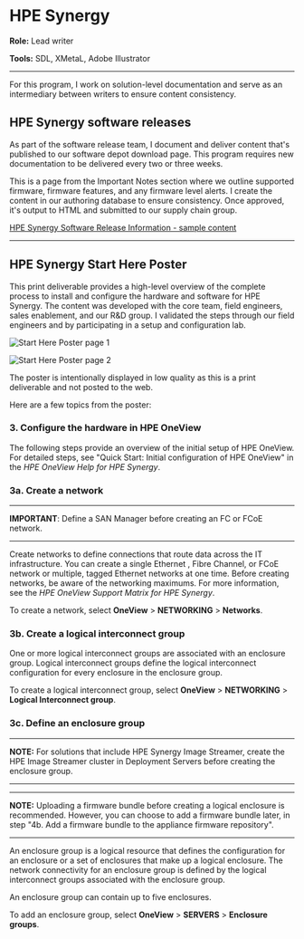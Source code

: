 # HPE Synergy

**Role:** Lead writer

**Tools:** SDL, XMetaL, Adobe Illustrator

------

For this program, I work on solution-level documentation and serve as an intermediary between writers to ensure content consistency. 

## HPE Synergy software releases

As part of the software release team, I document and deliver content that's published to our software depot download page. This program requires new documentation to be delivered every two or three weeks. 

This is a page from the Important Notes section where we outline supported firmware, firmware features, and any firmware level alerts. I create the content in our authoring database to ensure consistency. Once approved, it's output to HTML and submitted to our supply chain group.

[HPE Synergy Software Release Information - sample content](https://chriskpeterson.github.io/vuepress2/public/SynergySoftwareRelease.pdf)

------

## HPE Synergy Start Here Poster

This print deliverable provides a high-level overview of the complete process to install and configure the hardware and software for HPE Synergy. The content was developed with the core team, field engineers, sales enablement, and our R&D group. I validated the steps through our field engineers and by participating in a setup and configuration lab. 

![Start Here Poster page 1](https://chriskpeterson.github.io/vuepress2/public/starthereposter1a.png)

![Start Here Poster page 2](https://chriskpeterson.github.io/vuepress2/public/starthereposter2a.png)

The poster is intentionally displayed in low quality as this is a print deliverable and not posted to the web.

Here are a few topics from the poster:

### 3. Configure the hardware in HPE OneView

The following steps provide an overview of the initial setup of HPE OneView. For detailed steps, see "Quick Start: Initial configuration of HPE OneView" in the *HPE OneView Help for HPE Synergy*.

### 3a. Create a network

------

**IMPORTANT**: Define a SAN Manager before creating an FC or FCoE network.

------

Create networks to define connections that route data across the IT infrastructure. You can create a single Ethernet , Fibre Channel, or FCoE network or multiple, tagged Ethernet networks at one time.
Before creating networks, be aware of the networking maximums. For more information, see the *HPE OneView Support Matrix for HPE Synergy*.

To create a network, select **OneView** > **NETWORKING** > **Networks**.



### 3b. Create a logical interconnect group

One or more logical interconnect groups are associated with an enclosure group. Logical interconnect groups define the logical interconnect configuration for every enclosure in the enclosure group.

To create a logical interconnect group, select **OneView** > **NETWORKING** > **Logical Interconnect group**.



### 3c. Define an enclosure group

------

**NOTE:** For solutions that include HPE Synergy Image Streamer, create the HPE Image Streamer cluster in Deployment Servers before creating the enclosure group.

------

------

**NOTE:** Uploading a firmware bundle before creating a logical enclosure is recommended. However, you can choose to add a firmware bundle later, in step "4b. Add a firmware bundle to the appliance firmware repository".

------

An enclosure group is a logical resource that defines the configuration for an enclosure or a set of enclosures that make up a logical enclosure. The network connectivity for an enclosure group is defined by the logical interconnect groups associated with the enclosure group.

An enclosure group can contain up to five enclosures.

To add an enclosure group, select **OneView** > **SERVERS** > **Enclosure groups**.
